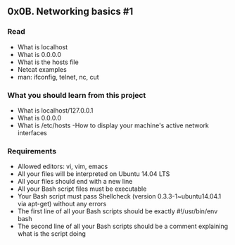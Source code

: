 ## 0x0B. Networking basics #1

### Read

- What is localhost
- What is 0.0.0.0
- What is the hosts file
- Netcat examples
- man: ifconfig, telnet, nc, cut

### What you should learn from this project

- What is localhost/127.0.0.1
- What is 0.0.0.0
- What is /etc/hosts
-How to display your machine's active network interfaces

### Requirements

- Allowed editors: vi, vim, emacs
- All your files will be interpreted on Ubuntu 14.04 LTS
- All your files should end with a new line
- All your Bash script files must be executable
- Your Bash script must pass Shellcheck (version 0.3.3-1~ubuntu14.04.1 via apt-get) without any errors
- The first line of all your Bash scripts should be exactly #!/usr/bin/env bash
- The second line of all your Bash scripts should be a comment explaining what is the script doing
